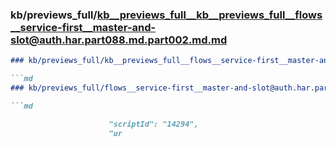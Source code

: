 ### kb/previews_full/kb__previews_full__kb__previews_full__flows__service-first__master-and-slot@auth.har.part088.md.part002.md.md

```md
### kb/previews_full/kb__previews_full__flows__service-first__master-and-slot@auth.har.part088.md.part002.md

```md
### kb/previews_full/flows__service-first__master-and-slot@auth.har.part088.md (part 002)

```md

                      "scriptId": "14294",
                      "ur
```

```

```

```
